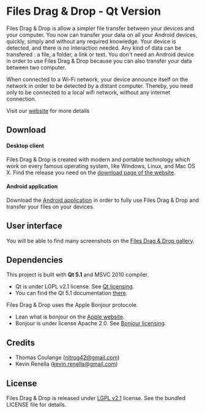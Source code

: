Files Drag & Drop - Qt Version
===========

Files Drag & Drop is allow a simpler file transfer between your devices and your computer.
You now can transfer your data on all your Android devices, quickly, simply and without any required knowledge. Your device is detected, and there is no interaction needed. Any kind of data can be transfered : a file, a folder, a link or text.
You don't need an Android device in order to use Files Drag & Drop because you can also transfer your data between two computer.

When connected to a Wi-Fi network, your device announce itself on the network in order to be detected by a distant computer. Thereby, you need only to be connected to a local wifi network, without any internet connection.

Visit our [website][1] for more details

## Download

#### Desktop client
Files Drag & Drop is created with modern and portable technology which work on every famous operating system, like Windows, Linux, and Mac OS X.
Find the release you need on the [download page of the website][2].

#### Android application
Download the [Android application][3] in order to fully use Files Drag & Drop and transfer your files on your devices.

## User interface
You will be able to find many screenshots on the [Files Drag & Drop gallery][4].

## Dependencies

This project is built with **Qt 5.1** and MSVC 2010 compiler.

 - Qt is under LGPL v2.1 license. See [Qt licensing][5].
 - You can find the Qt 5.1 documentation [there][6].

Files Drag & Drop uses the Apple Bonjour protocole.

 - Lean what is bonjour on the [Apple website][7].
 - Bonjour is under license Apache 2.0. See [Bonjour licensing][8].

## Credits
 - Thomas Coulange ([nitrog42@gmail.com][9]) 
 - Kevin Renella ([kevin.renella@gmail.com][10])

## License
Files Drag & Drop is released under [LGPL v2.1][11] license. See the bundled LICENSE file for details.


  [1]: http://www.filesdnd.com/
  [2]: http://www.filesdnd.com/download
  [3]: https://play.google.com/store/apps/details?id=com.filesdnd
  [4]: http://www.filesdnd.com/gallery
  [5]: https://qt-project.org/products/licensing
  [6]: http://qt-project.org/doc/qt-5.1/qtdoc/classes.html
  [7]: http://www.apple.com/support/bonjour/
  [8]: https://developer.apple.com/softwarelicensing/agreements/bonjour.php
  [9]: mailto:nitrog42@gmail.com
  [10]: mailto:kevin.renella@gmail.com
  [11]: http://www.gnu.org/licenses/lgpl-2.1.html
  [12]: mailto:nitrog42@gmail.com
  [13]: mailto:kevin.renella@gmail.com
  [14]: http://www.gnu.org/licenses/lgpl-2.1.html
